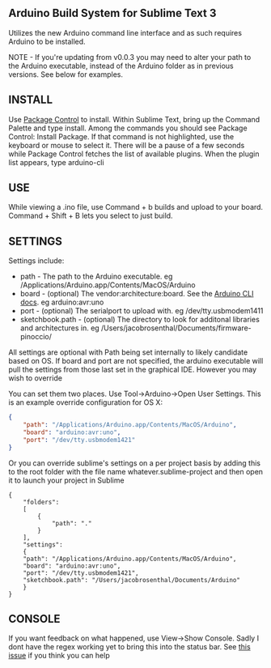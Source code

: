 Arduino Build System for Sublime Text 3
---------------------------------------

Utilizes the new Arduino command line interface and as such requires Arduino to be installed. 

NOTE - If you're updating from v0.0.3 you may need to alter your path to the Arduino executable, instead of the Arduino folder as in previous versions. See below for examples.

INSTALL
-------
Use [Package Control](https://packagecontrol.io/installation) to install. Within Sublime Text, bring up the Command Palette and type install. Among the commands you should see Package Control: Install Package. If that command is not highlighted, use the keyboard or mouse to select it. There will be a pause of a few seconds while Package Control fetches the list of available plugins. When the plugin list appears, type arduino-cli

USE
---
While viewing a .ino file, use Command + b builds and upload to your board. Command + Shift + B lets you select to just build.

SETTINGS
--------
Settings include:
 * path - The path to the Arduino executable. eg /Applications/Arduino.app/Contents/MacOS/Arduino
 * board - (optional) The vendor:architecture:board. See the [Arduino CLI docs](https://github.com/arduino/Arduino/blob/ide-1.5.x/build/shared/manpage.adoc). eg arduino:avr:uno
 * port - (optional) The serialport to upload with. eg /dev/tty.usbmodem1411
 * sketchbook.path - (optional) The directory to look for additonal libraries and architectures in. eg /Users/jacobrosenthal/Documents/firmware-pinoccio/

All settings are optional with Path being set internally to likely candidate based on OS. If board and port are not specified, the arduino executable will pull the settings from those last set in the graphical IDE. However you may wish to override


You can set them two places. Use Tool->Arduino->Open User Settings. This is an example override configuration for OS X:
```json
{
	"path": "/Applications/Arduino.app/Contents/MacOS/Arduino",
	"board": "arduino:avr:uno",
	"port": "/dev/tty.usbmodem1421"
} 
```

Or you can override sublime's settings on a per project basis by adding this to the root folder with the file name whatever.sublime-project and then open it to launch your project in Sublime
```
{
	"folders":
	[
		{
			"path": "."
		}
	],
	"settings":
	{
    "path": "/Applications/Arduino.app/Contents/MacOS/Arduino",
    "board": "arduino:avr:uno",
    "port": "/dev/tty.usbmodem1421",
    "sketchbook.path": "/Users/jacobrosenthal/Documents/Arduino"
	}
}
```

CONSOLE
--------
If you want feedback on what happened, use View->Show Console. Sadly I dont have the regex working yet to bring this into the status bar. See [this issue](https://github.com/jacobrosenthal/arduino-cli/issues/1) if you think you can help